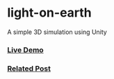# light-on-earth
A simple 3D simulation using Unity

### [Live Demo](http://development.cyberzenno.com/light-on-earth/)
### [Related Post](https://cyberzenno.wordpress.com/2017/02/06/light-on-earth/)
